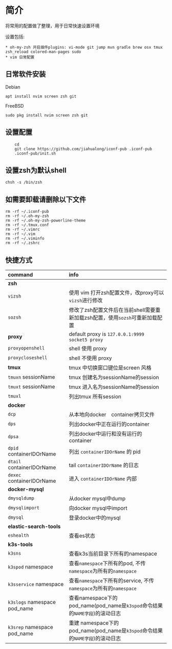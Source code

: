 # 简介

将常用的配置做了整理，用于日常快速设置环境

设置包括:

    * oh-my-zsh 开启插件plugins: vi-mode git jump mvn gradle brew osx tmux zsh_reload colored-man-pages sudo
    * vim 日常配置


## 日常软件安装

Debian
```shell
apt install nvim screen zsh git
```

FreeBSD 
```shell
sudo pkg install nvim screen zsh git
```



## 设置配置

```shell
    cd 
    git clone https://github.com/jiahualong/iconf-pub .iconf-pub
    .iconf-pub/init.sh
```

## 设置zsh为默认shell

```shell
chsh -s /bin/zsh
```

## 如需要卸载请删除以下文件

```shell
rm -rf ~/.iconf-pub
rm -rf ~/.oh-my-zsh
rm -rf ~/.oh-my-zsh-powerline-theme
rm -rf ~/.tmux.conf
rm -rf ~/.vimrc
rm -rf ~/.vim
rm -rf ~/.viminfo
rm -rf ~/.zshrc
```

## 快捷方式

| command | info | 
|:---|:---|
| **zsh** |  |
| `vizsh` | 使用 vim 打开zsh配置文件，改proxy可以`vizsh`进行修改 |
| `sozsh` | 修改了zsh配置文件后在当前shell需要重新加载zsh配置，使用`sozsh`可重新加载配置 |
| **proxy** | default proxy is `127.0.0.1:9999 socket5 proxy`  |
| `proxyopenshell` | shell 使用 proxy |
| `proxycloseshell` | shell 不使用 proxy |
| **tmux** | tmux 中切换窗口键位是screen 风格 |
| `tmuxn` sessionName  | tmux 创建名为sessionName的session |
| `tmuxt` sessionName | tmux 进入名为sessionName的session  |
| `tmuxl` | 列出tmux 所有session   |
| **docker**  | | 
| `dcp` | 从本地向docker　container拷贝文件 |
| `dps` | 列出docker中正在运行的container |
| `dpsa` | 列出docker中运行和没有运行的container |
| `dpid` containerIDOrName | 列出 `containerIDOrName` 的 pid | 
| `dtail` containerIDOrName | tail `containerIDOrName` 的日志 |
| `dexec` containerIDOrName | 进入 `containerIDOrName` 内部 |
| **docker-mysql**  | | 
| `dmysqldump`| 从docker mysql中dump |
| `dmysqlimport`| 向docker mysql中import |
| `dmysql`| 登录docker中的mysql |
| **elastic-search-tools**  | | 
| `eshealth`| 查看es状态 |
| **k3s-tools**  | | 
| `k3sns`| 查看k3s当前目录下所有的namespace|
| `k3spod` namespace    | 查看`namespace`下所有的pod, 不传`namespace`为所有的`namespace`      |
| `k3sservice` namespace| 查看`namespace`下所有的service, 不传`namespace`为所有的`namespace`   |
| `k3slogs` namespace pod_name | 查看namespace下的pod_name(pod_name是`k3spod`命令结果的`NAME字段`)的滚动日志 |
| `k3srep` namespace pod_name | 重建 namespace下的pod_name(pod_name是`k3spod`命令结果的`NAME字段`)的滚动日志 |
